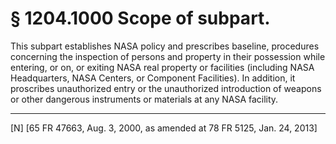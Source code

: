 # § 1204.1000   Scope of subpart.

This subpart establishes NASA policy and prescribes baseline, procedures concerning the inspection of persons and property in their possession while entering, or on, or exiting NASA real property or facilities (including NASA Headquarters, NASA Centers, or Component Facilities). In addition, it proscribes unauthorized entry or the unauthorized introduction of weapons or other dangerous instruments or materials at any NASA facility. 



---

[N] [65 FR 47663, Aug. 3, 2000, as amended at 78 FR 5125, Jan. 24, 2013]




